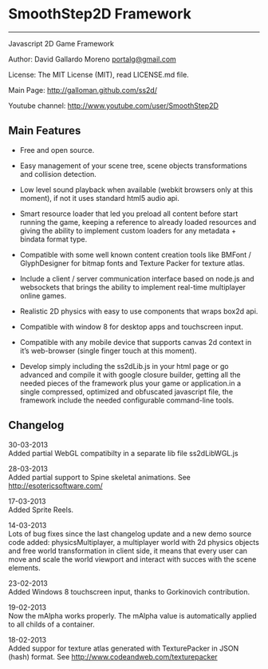 SmoothStep2D Framework
======================
-------------------------
Javascript 2D Game Framework

Author: David Gallardo Moreno <portalg@gmail.com>

License: The MIT License (MIT), read LICENSE.md file.

Main Page: http://galloman.github.com/ss2d/

Youtube channel: http://www.youtube.com/user/SmoothStep2D

Main Features
-------------

- Free and open source.

- Easy management of your scene tree, scene objects transformations and collision detection.

- Low level sound playback when available (webkit browsers only at this moment), if not it uses standard html5 audio api.

- Smart resource loader that led you preload all content before start running the game, keeping a reference to already loaded resources and giving the ability to implement custom loaders for any metadata + bindata format type.

- Compatible with some well known content creation tools like BMFont / GlyphDesigner for bitmap fonts and Texture Packer for texture atlas.

- Include a client / server communication interface based on node.js and websockets that brings the ability to implement real-time multiplayer online games.

- Realistic 2D physics with easy to use components that wraps box2d api.

- Compatible with window 8 for desktop apps and touchscreen input.

- Compatible with any mobile device that supports canvas 2d context in it’s web-browser (single finger touch at this moment).

- Develop simply including the ss2dLib.js in your html page or go advanced and compile it with google closure builder, getting all the needed pieces of the framework plus your game or application.in a single compressed, optimized and obfuscated javascript file, the framework include the needed configurable command-line tools.

Changelog
---------

30-03-2013<br>
Added partial WebGL compatibilty in a separate lib file ss2dLibWGL.js

28-03-2013<br>
Added partial support to Spine skeletal animations. See http://esotericsoftware.com/

17-03-2013<br>
Added Sprite Reels.

14-03-2013<br>
Lots of bug fixes since the last changelog update and a new demo source code added: physicsMultiplayer, a multiplayer world with 2d physics objects and free world transformation in client side, it means that every user can move and scale the world viewport and interact with succes with the scene elements.

23-02-2013<br>
Added Windows 8 touchscreen input, thanks to Gorkinovich contribution.

19-02-2013<br>
Now the mAlpha works properly. The mAlpha value is automatically applied to all childs of a container.

18-02-2013<br>
Added suppor for texture atlas generated with TexturePacker in JSON (hash) format. See http://www.codeandweb.com/texturepacker





